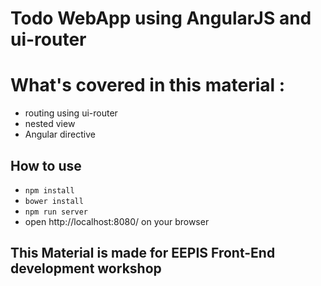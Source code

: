 # Todo WebApp using AngularJS and ui-router

# What's covered in this material : 
- routing using ui-router
- nested view
- Angular directive

## How to use
- `npm install`
- `bower install`
- `npm run server`
- open http://localhost:8080/ on your browser

## This Material is made for EEPIS Front-End development workshop